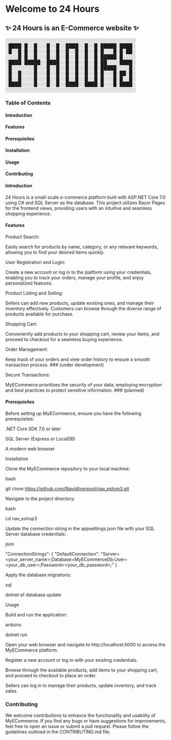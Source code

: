 # Welcome to 24 Hours
## :sparkles: 24 Hours is an E-Commerce website :sparkles:

░░░░░░░░░░░░░░░░░░░░░░░░░░░░░░░░░░░░░░░░░
░████░█░░█░░░█░░█░░████░░█░░█░█████░████░
░█░░█░█░░█░░░█░░█░░█░░█░░█░░█░█░░░█░█░██░
░░░░█░█░░█░░░█░░█░░█░░█░░█░░█░█████░█░░░░
░████░█████░░████░░█░░█░░█░░█░██░░░░████░
░█░░░░░░░█░░░█░░█░░█░░█░░█░░█░█████░░░░█░
░█░░█░░░░█░░░█░░█░░█░░█░░█░░█░█░░░█░██░█░
░█░░█░░░░█░░░█░░█░░█░░█░░█░░█░█░░░█░█░░█░
░████░░░░█░░░█░░█░░████░░████░█░░░█░████░
░░░░░░░░░░░░░░░░░░░░░░░░░░░░░░░░░░░░░░░░░


### Table of Contents

#### Introduction

#### Features

#### Prerequisites

#### Installation

#### Usage

#### Contributing

#### Introduction

24 Hours is a small-scale e-commerce platform built with ASP.NET Core 7.0 using C# and SQL Server as the database. This project utilizes Razor Pages for the frontend views, providing users with an intuitive and seamless shopping experience.

#### Features

Product Search: 

Easily search for products by name, category, or any relevant keywords, allowing you to find your desired items quickly.

User Registration and Login: 

Create a new account or log in to the platform using your credentials, enabling you to track your orders, manage your profile, and enjoy personalized features.

Product Listing and Selling: 

Sellers can add new products, update existing ones, and manage their inventory effectively. Customers can browse through the diverse range of products available for purchase.

Shopping Cart: 

Conveniently add products to your shopping cart, review your items, and proceed to checkout for a seamless buying experience.

Order Management: 

Keep track of your orders and view order history to ensure a smooth transaction process. ### (under development)

Secure Transactions: 

MyECommerce prioritizes the security of your data, employing encryption and best practices to protect sensitive information. ### (planned)

#### Prerequisites

Before setting up MyECommerce, ensure you have the following prerequisites:

.NET Core SDK 7.0 or later

SQL Server (Express or LocalDB)

A modern web browser

Installation

Clone the MyECommerce repository to your local machine:

bash

git clone https://github.com/Navidliverpool/nav_eshop3.git

Navigate to the project directory:

bash

cd nav_eshop3

Update the connection string in the appsettings.json file with your SQL Server database credentials:

json

"ConnectionStrings": {
  "DefaultConnection": "Server=<your_server_name>;Database=MyECommerceDb;User=<your_db_user>;Password=<your_db_password>;"
}

Apply the database migrations:

sql

dotnet ef database update

Usage

Build and run the application:

arduino

dotnet run

Open your web browser and navigate to http://localhost:5000 to access the MyECommerce platform.

Register a new account or log in with your existing credentials.

Browse through the available products, add items to your shopping cart, and proceed to checkout to place an order.

Sellers can log in to manage their products, update inventory, and track sales.

### Contributing

We welcome contributions to enhance the functionality and usability of MyECommerce. If you find any bugs or have suggestions for improvements, feel free to open an issue or submit a pull request. Please follow the guidelines outlined in the CONTRIBUTING.md file.
